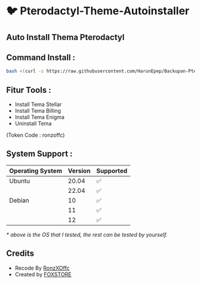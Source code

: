 # :bird: Pterodactyl-Theme-Autoinstaller



## Auto Install Thema Pterodactyl

## Command Install :

```bash
bash <(curl -s https://raw.githubusercontent.com/HarunEpep/Backupan-Pterodactyl/main/Install.sh)
```

## Fitur Tools :

- Install Tema Stellar
- Install Tema Billing
- Install Tema Enigma
- Uninstall Tema

 (Token Code : ronzoffc)

## System Support :

| Operating System | Version | Supported          |
| ---------------- | ------- | ------------------ |
| Ubuntu           | 20.04   | :white_check_mark: |
|                  | 22.04   | :white_check_mark: |
| Debian           | 10      | :white_check_mark: |
|                  | 11      | :white_check_mark: |
|                  | 12      | :white_check_mark: |

_\* above is the OS that I tested, the rest can be tested by yourself._

## Credits 
- Recode By [ RonzXOffc ](https://github.com/HarunEpep)
- Created by [ FOXSTORE ](https://github.com/Foxstoree)

